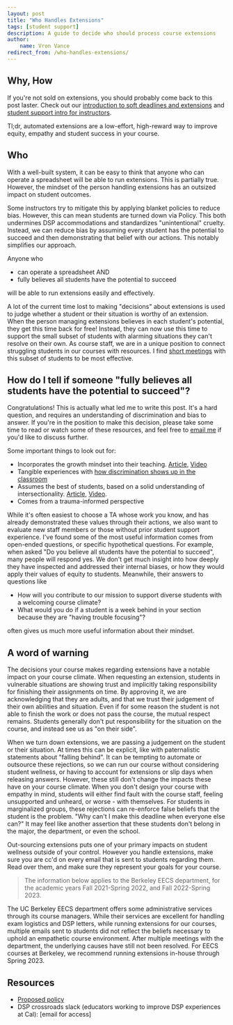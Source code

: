 ```yaml
---
layout: post
title: "Who Handles Extensions"
tags: [student support]
description: A guide to decide who should process course extensions
author:
    name: Vron Vance
redirect_from: /who-handles-extensions/
---
```


## Why, How

If you're not sold on extensions, you should probably come back to this post laster. Check out our [introduction to soft deadlines and extensions](https://pedagogy.cs161.org/soft-deadlines/) and [student support intro for instructors](https://pedagogy.cs161.org/instructor-student-support-intro/). 

Tl;dr, automated extensions are a low-effort, high-reward way to improve equity, empathy and student success in your course.

## Who

With a well-built system, it can be easy to think that anyone who can operate a spreadsheet will be able to run extensions. This is partially true. However, the mindset of the person handling extensions has an outsized impact on student outcomes. 

Some instructors try to mitigate this by applying blanket policies to reduce bias. However, this can mean students are turned down via Policy. This both undermines DSP accommodations and standardizes "unintentional" cruelty.
Instead, we can reduce bias by assuming every student has the potential to succeed and then demonstrating that belief with our actions. This notably simplifies our approach. 

Anyone who
- can operate a spreadsheet AND
- fully believes all students have the potential to succeed

will be able to run extensions easily and effectively.

A lot of the current time lost to making "decisions" about extensions is used to judge whether a student or their situation is worthy of an extension. When the person managing extensions believes in each student's potential, they get this time back for free! Instead, they can now use this time to support the small subset of students with alarming situations they can't resolve on their own. As course staff, we are in a unique position to connect struggling students in our courses with resources. I find [short meetings](https://pedagogy.cs161.org/student-support-meetings-guidance/) with this subset of students to be most effective.

## How do I tell if someone "fully believes all students have the potential to succeed"?

Congratulations! This is actually what led me to write this post. It's a hard question, and requires an understanding of discrimination and bias to answer. If you're in the position to make this decision, please take some time to read or watch some of these resources, and feel free to [email me](mailto:xiowaved@berkeley.edu) if you'd like to discuss further. 

Some important things to look out for:
- Incorporates the growth mindset into their teaching. [Article](https://fs.blog/carol-dweck-mindset/), [Video](https://www.youtube.com/watch?v=_X0mgOOSpLU)
- Tangible experiences with [how discrimination shows up in the classroom](https://www.cacollegepathways.org/wp-content/uploads/2019/11/B9-LJ-Feinics-Beyond-the-Bias-Lens.pdf)
- Assumes the best of students, based on a solid understanding of intersectionality. [Article](https://www.learningforjustice.org/magazine/summer-2016/teaching-at-the-intersections), [Video](https://www.youtube.com/watch?v=w6dnj2IyYjE).
- Comes from a trauma-informed perspective

While it's often easiest to choose a TA whose work you know, and has already demonstrated these values through their actions, we also want to evaluate new staff members or those without prior student support experience. I've found some of the most useful information comes from open-ended questions, or specific hypothetical questions. For example, when asked "Do you believe all students have the potential to succeed", many people will respond yes. We don't get much insight into how deeply they have inspected and addressed their internal biases, or how they would apply their values of equity to students. Meanwhile, their answers to questions like
- How will you contribute to our mission to support diverse students with a welcoming course climate? 
- What would you do if a student is a week behind in your section because they are "having trouble focusing"?

often gives us much more useful information about their mindset.

## A word of warning

The decisions your course makes regarding extensions have a notable impact on your course climate. When requesting an extension, students in vulnerable situations are showing trust and implicitly taking responsibility for finishing their assignments on time. By approving it, we are acknowledging that they are adults, and that we trust their judgement of their own abilities and situation. Even if for some reason the student is not able to finish the work or does not pass the course, the mutual respect remains. Students generally don't put responsibility for the situation on the course, and instead see us as "on their side".


When we turn down extensions, we are passing a judgement on the student or their situation. At times this can be explicit, like with paternalistic statements about "falling behind". It can be tempting to automate or outsource these rejections, so we can run our course without considering student wellness, or having to account for extensions or slip days when releasing answers. However, these still don't change the impacts these have on your course climate. When you don't design your course with empathy in mind, students will either find fault with the course staff, feeling unsupported and unheard, or worse - with themselves. For students in marginalized groups, these rejections can re-enforce false beliefs that the student is the problem. "Why can't I make this deadline when everyone else can?" It may feel like another assertion that these students don't belong in the major, the department, or even the school.

Out-sourcing extensions puts one of your primary impacts on student wellness outside of your control. However you handle extensions, make sure you are cc'd on every email that is sent to students regarding them. Read over them, and make sure they represent your goals for your course.

  > The information below applies to the Berkeley EECS department, for the academic years Fall 2021-Spring 2022, and Fall 2022-Spring 2023.

The UC Berkeley EECS department offers some administrative services through its course managers. While their services are excellent for handling exam logistics and DSP letters, while running extensions for our courses, multiple emails sent to students did not reflect the beliefs necessary to uphold an empathetic course environment. After multiple meetings with the department, the underlying causes have still not been resolved. For EECS courses at Berkeley, we recommend running extensions in-house through Spring 2023.

## Resources

- [Proposed policy](https://docs.google.com/document/d/18NBHwRaClsXc17mdzVd2x-kZkFldyuLlnd01lfUQxrg)
- DSP crossroads slack (educators working to improve DSP experiences at Cal): [email for access]
